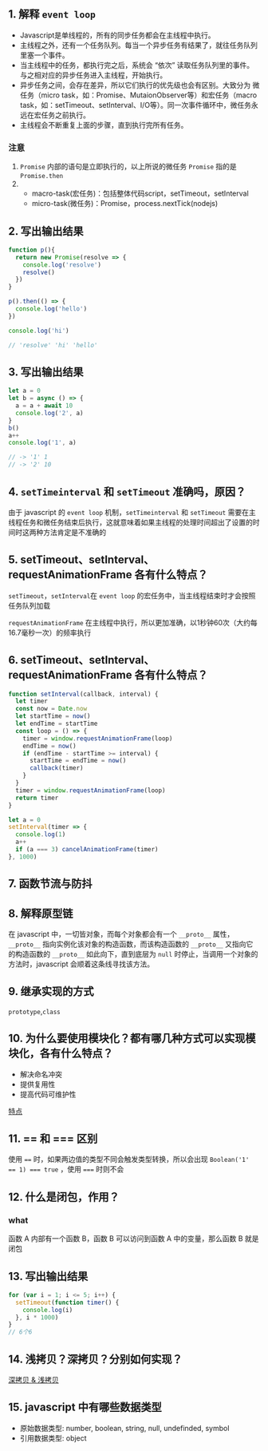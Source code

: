 ## 1. 解释 `event loop`

- Javascript是单线程的，所有的同步任务都会在主线程中执行。
- 主线程之外，还有一个任务队列。每当一个异步任务有结果了，就往任务队列里塞一个事件。
- 当主线程中的任务，都执行完之后，系统会 “依次” 读取任务队列里的事件。与之相对应的异步任务进入主线程，开始执行。
- 异步任务之间，会存在差异，所以它们执行的优先级也会有区别。大致分为 微任务（micro task，如：Promise、MutaionObserver等）和宏任务（macro task，如：setTimeout、setInterval、I/O等）。同一次事件循环中，微任务永远在宏任务之前执行。
- 主线程会不断重复上面的步骤，直到执行完所有任务。

### 注意
1. `Promise` 内部的语句是立即执行的，以上所说的微任务 `Promise` 指的是 `Promise.then`
2. - macro-task(宏任务)：包括整体代码script，setTimeout，setInterval
   - micro-task(微任务)：Promise，process.nextTick(nodejs)

## 2. 写出输出结果

```js
function p(){
  return new Promise(resolve => {
    console.log('resolve')
    resolve()
  })
}

p().then(() => {
  console.log('hello')
})

console.log('hi')

// 'resolve' 'hi' 'hello'
```

## 3. 写出输出结果 
```js
let a = 0
let b = async () => {
  a = a + await 10
  console.log('2', a) 
}
b()
a++
console.log('1', a)

// -> '1' 1
// -> '2' 10
```

## 4. `setTimeinterval` 和 `setTimeout` 准确吗，原因？

由于 javascript 的 `event loop` 机制，`setTimeinterval` 和 `setTimeout` 需要在主线程任务和微任务结束后执行，这就意味着如果主线程的处理时间超出了设置的时间时这两种方法肯定是不准确的

## 5. setTimeout、setInterval、requestAnimationFrame 各有什么特点？

`setTimeout`，`setInterval`在 `event loop` 的宏任务中，当主线程结束时才会按照任务队列加载

`requestAnimationFrame` 在主线程中执行，所以更加准确，以1秒钟60次（大约每16.7毫秒一次）的频率执行

## 6. setTimeout、setInterval、requestAnimationFrame 各有什么特点？

```js
function setInterval(callback, interval) {
  let timer
  const now = Date.now
  let startTime = now()
  let endTime = startTime
  const loop = () => {
    timer = window.requestAnimationFrame(loop)
    endTime = now()
    if (endTime - startTime >= interval) {
      startTime = endTime = now()
      callback(timer)
    }
  }
  timer = window.requestAnimationFrame(loop)
  return timer
}

let a = 0
setInterval(timer => {
  console.log(1)
  a++
  if (a === 3) cancelAnimationFrame(timer)
}, 1000)
```

## 7. 函数节流与防抖

## 8. 解释原型链

在 javascript 中，一切皆对象，而每个对象都会有一个 `__proto__` 属性， `__proto__` 指向实例化该对象的构造函数，而该构造函数的 `__proto__` 又指向它的构造函数的 `__proto__` 如此向下，直到底层为 `null` 时停止，当调用一个对象的方法时，javascript 会顺着这条线寻找该方法。

## 9. 继承实现的方式

`prototype`,`class`

## 10. 为什么要使用模块化？都有哪几种方式可以实现模块化，各有什么特点？

- 解决命名冲突
- 提供复用性
- 提高代码可维护性

[特点](https://qishaoxuan.github.io/blog/js/module.html)

## 11. == 和 === 区别

使用 `==` 时，如果两边值的类型不同会触发类型转换，所以会出现 `Boolean('1' == 1) === true` ，使用 ```===``` 时则不会

## 12. 什么是闭包，作用？

### what
函数 A 内部有一个函数 B，函数 B 可以访问到函数 A 中的变量，那么函数 B 就是闭包

## 13. 写出输出结果

```js
for (var i = 1; i <= 5; i++) {
  setTimeout(function timer() {
    console.log(i)
  }, i * 1000)
}
// 6个6
```

## 14. 浅拷贝？深拷贝？分别如何实现？

[深拷贝 & 浅拷贝](https://qishaoxuan.github.io/blog/js/copy.html)

## 15. javascript 中有哪些数据类型
- 原始数据类型: number, boolean, string, null, undefinded, symbol
- 引用数据类型: object
